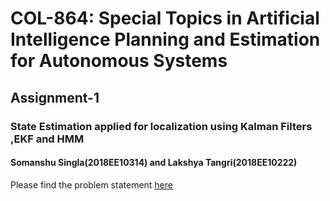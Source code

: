 # COL-864: Special Topics in Artificial Intelligence Planning and Estimation for Autonomous Systems     
## Assignment-1    
### State Estimation applied for localization using Kalman Filters ,EKF and HMM    

#### Somanshu Singla(2018EE10314) and Lakshya Tangri(2018EE10222)

Please find the problem statement [here](./Problem_Statement.pdf)
